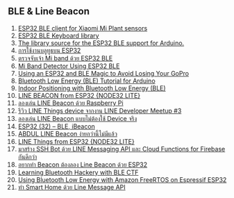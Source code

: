 <h2>BLE & Line Beacon</h2>
<ol>
      <li> <a href="https://github.com/sidddy/flora">ESP32 BLE client for Xiaomi Mi Plant sensors  </a></li>
      <li> <a href="https://github.com/T-vK/ESP32-BLE-Keyboard">ESP32 BLE Keyboard library  </a></li>      
      <li> <a href="https://github.com/nkolban/ESP32_BLE_Arduino">The library source for the ESP32 BLE support for Arduino.  </a></li>         
      <li> <a href="https://www.ioxhop.com/article/79/%E0%B8%81%E0%B8%B2%E0%B8%A3%E0%B9%83%E0%B8%8A%E0%B9%89%E0%B8%87%E0%B8%B2%E0%B8%99%E0%B8%9A%E0%B8%A5%E0%B8%B9%E0%B8%97%E0%B8%B9%E0%B8%98%E0%B8%9A%E0%B8%99-esp32">การใช้งานบลูทูธบน ESP32 </a></li>
      <li> <a href="https://www.facebook.com/groups/ChiangMaiMakerClub/permalink/2177942965659118/">ตรวจจับเจ้า Mi band ด้วย ESP32 BLE </a></li>     
      <li> <a href="https://www.instructables.com/id/Mi-Band-Detector-Using-ESP32-BLE/">Mi Band Detector Using ESP32 BLE </a></li>
      <li> <a href="https://www.hackster.io/konraditurbe/using-an-esp32-and-ble-magic-to-avoid-losing-your-gopro-aef0ef?fbclid=IwAR3Hk1ik-IgpY1Iijrrf2nrsfoxAT5Z4qmOdXyF0NIaMCPvedVl9qcNTWGo">Using an ESP32 and BLE Magic to Avoid Losing Your GoPro </a></li>     
      <li> <a href="https://www.learnrobotics.org/blog/bluetooth-low-energy-ble-tutorial-for-arduino/?fbclid=IwAR2NgE7GJSh9tcVup1FEbAnCjBq2qyn3SjH4eD6bZigsjVpIlIgOqZfqzpw">Bluetooth Low Energy (BLE) Tutorial for Arduino </a></li>
      <li> <a href="https://www.iotforall.com/indoor-positioning-bluetooth-low-energy-ble/?fbclid=IwAR374YBqI78INNhScRfWTX5LmG7IYHDlhnVuHWuZ1Wel7tDd05RoPxLUz_s">Indoor Positioning with Bluetooth Low Energy (BLE)</a></li> 
      <li> <a href="https://medium.com/@chawanwitpoolsri/line-beacon-from-esp32-node32-lite-72c0fc7dc646">LINE BEACON from ESP32 {NODE32 LITE} </a></li>
      <li> <a href="https://medium.com/@phayao/%E0%B8%A5%E0%B8%AD%E0%B8%87%E0%B9%80%E0%B8%A5%E0%B9%88%E0%B8%99-line-beacon-%E0%B8%94%E0%B9%89%E0%B8%A7%E0%B8%A2-raspberry-pi-e99e076ba20a">ลองเล่น LINE Beacon ด้วย Raspberry Pi </a></li>     
      <li> <a href="https://medium.com/linedevth/line-things-starter-device-review-804db1506e7c">รีวิว LINE Things device จากงาน LINE Developer Meetup #3 </a></li>
      <li> <a href="https://medium.com/linedevth/linebot-with-simple-beacon-cc8b04b378d8">ลองเล่น LINE Beacon แบบไม่ต้องใช้ Device จริง </a></li>     
      <li> <a href="http://www.lucadentella.it/en/2018/03/05/esp32-32-ble-ibeacon/?fbclid=IwAR0cQJ_QszX4y60OKQLBvxzyiRrvAFBTLpMRydXvB7a_aGEOZmxFWr9OKcE">ESP32 (32) – BLE, iBeacon </a></li>
      <li> <a href="https://medium.com/abdul-platform/line-beacon-%E0%B8%87%E0%B9%88%E0%B8%B2%E0%B8%A2%E0%B8%81%E0%B8%A7%E0%B9%88%E0%B8%B2%E0%B8%99%E0%B8%B5%E0%B9%89%E0%B9%84%E0%B8%A1%E0%B9%88%E0%B8%A1%E0%B8%B5%E0%B9%81%E0%B8%A5%E0%B9%89%E0%B8%A7-3014f1ac8245">ABDUL LINE Beacon ง่ายกว่านี้ไม่มีแล้ว </a></li>     
      <li> <a href="https://medium.com/@chawanwitpoolsri/line-things-from-esp32-node32-lite-33d711bf4e10">LINE Things from ESP32 {NODE32 LITE} </a></li>
      <li> <a href="https://blog.nextzy.me/ssh-line-bot-bd178d0bee1c">มาสร้าง SSH Bot ด้วย LINE Messaging API และ Cloud Functions for Firebase กันดีกว่า </a></li>      
      <li> <a href="https://medium.com/@benz20003/%E0%B8%AD%E0%B8%A2%E0%B8%B2%E0%B8%81%E0%B8%97%E0%B8%B3-beacon-%E0%B8%95%E0%B9%89%E0%B8%AD%E0%B8%87%E0%B8%A5%E0%B8%AD%E0%B8%87-line-beacon-%E0%B8%94%E0%B9%89%E0%B8%A7%E0%B8%A2-esp32-4fc801315409">อยากทำ Beacon ต้องลอง Line Beacon ด้วย ESP32 </a></li>           
      <li> <a href="http://www.hackgnar.com/2018/06/learning-bluetooth-hackery-with-ble-ctf.html?fbclid=IwAR1CPMIpBhMZc098EKoIktC81RnbtJFI3tZrDT2EHW8NQLgFwmmrlbIdsAo">Learning Bluetooth Hackery with BLE CTF  </a></li>          
      <li> <a href="https://aws.amazon.com/th/blogs/iot/using-bluetooth-low-energy-with-amazon-freertos-on-espressif-esp32/?fbclid=IwAR33lsnzkdhtryWNsNZn36XvFDzaTCwRL1qLeRJlpYNVj3-F-SuXZNUDTjs">Using Bluetooth Low Energy with Amazon FreeRTOS on Espressif ESP32 </a></li>
      <li> <a href="https://medium.com/@benz20003/%E0%B8%97%E0%B8%B3-smart-home-%E0%B8%94%E0%B9%89%E0%B8%A7%E0%B8%A2-line-message-api-66ec69c05bca">ทำ Smart Home ด้วย Line Message API </a></li>
       
</ol>
